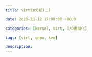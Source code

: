 ```yaml
---
title: virtio分析(二)

date: 2023-11-12 17:00:00 +0800

categories: [kernel, virt, I/O虚拟化]

tags: [virt, qemu, kvm]

description: 
---
```


